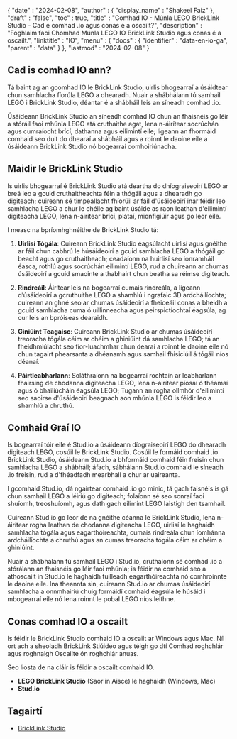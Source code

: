 {
  "date" : "2024-02-08",
  "author" : {
    "display_name" : "Shakeel Faiz"
},
  "draft" : "false",
  "toc" : true,
  "title" : "Comhad IO - Múnla LEGO BrickLink Studio - Cad é comhad .io agus conas é a oscailt?",
  "description" : "Foghlaim faoi Chomhad Múnla LEGO IO BrickLink Studio agus conas é a oscailt.",
  "linktitle" : "IO",
  "menu" : {
    "docs" : {
      "identifier" : "data-en-io-ga",
      "parent" : "data"
}
},
  "lastmod" : "2024-02-08"
}

## Cad is comhad IO ann?

Tá baint ag an gcomhad IO le BrickLink Studio, uirlis bhogearraí a úsáidtear chun samhlacha fíorúla LEGO a dhearadh. Nuair a shábhálann tú samhail LEGO i BrickLink Studio, déantar é a shábháil leis an síneadh comhad .io.

Úsáideann BrickLink Studio an síneadh comhad IO chun an fhaisnéis go léir a stóráil faoi mhúnla LEGO atá cruthaithe agat, lena n-áirítear socrúchán agus cumraíocht brící, dathanna agus eilimintí eile; ligeann an fhormáid comhaid seo duit do dhearaí a shábháil agus a roinnt le daoine eile a úsáideann BrickLink Studio nó bogearraí comhoiriúnacha.

## Maidir le BrickLink Studio

Is uirlis bhogearraí é BrickLink Studio atá deartha do dhíograiseoirí LEGO ar breá leo a gcuid cruthaitheachta féin a thógáil agus a dhearadh go digiteach; cuireann sé timpeallacht fhíorúil ar fáil d'úsáideoirí inar féidir leo samhlacha LEGO a chur le chéile ag baint úsáide as raon leathan d'eilimintí digiteacha LEGO, lena n-áirítear brící, plátaí, mionfigiúir agus go leor eile.

I measc na bpríomhghnéithe de BrickLink Studio tá:

1.  **Uirlisí Tógála**: Cuireann BrickLink Studio éagsúlacht uirlisí agus gnéithe ar fáil chun cabhrú le húsáideoirí a gcuid samhlacha LEGO a thógáil go beacht agus go cruthaitheach; ceadaíonn na huirlisí seo ionramháil éasca, rothlú agus socrúchán eilimintí LEGO, rud a chuireann ar chumas úsáideoirí a gcuid smaointe a thabhairt chun beatha sa réimse digiteach.
    
2.  **Rindreáil**: Áirítear leis na bogearraí cumais rindreála, a ligeann d’úsáideoirí a gcruthuithe LEGO a shamhlú i ngrafaic 3D ardcháilíochta; cuireann an ghné seo ar chumas úsáideoirí a fheiceáil conas a bheidh a gcuid samhlacha cuma ó uillinneacha agus peirspictíochtaí éagsúla, ag cur leis an bpróiseas dearaidh.
    
3.  **Giniúint Teagaisc**: Cuireann BrickLink Studio ar chumas úsáideoirí treoracha tógála céim ar chéim a ghiniúint dá samhlacha LEGO; tá an fheidhmiúlacht seo fíor-luachmhar chun dearaí a roinnt le daoine eile nó chun tagairt phearsanta a dhéanamh agus samhail fhisiciúil á tógáil níos déanaí.
    
4.  **Páirtleabharlann**: Soláthraíonn na bogearraí rochtain ar leabharlann fhairsing de chodanna digiteacha LEGO, lena n-áirítear píosaí ó théamaí agus ó bhailiúcháin éagsúla LEGO; Tugann an rogha ollmhór d'eilimintí seo saoirse d'úsáideoirí beagnach aon mhúnla LEGO is féidir leo a shamhlú a chruthú.

## Comhaid Graí IO

Is bogearraí tóir eile é Stud.io a úsáideann díograiseoirí LEGO do dhearadh digiteach LEGO, cosúil le BrickLink Studio. Cosúil le formáid comhaid .io BrickLink Studio, úsáideann Stud.io a bhformáid comhaid féin freisin chun samhlacha LEGO a shábháil; áfach, sábhálann Stud.io comhaid le síneadh .io freisin, rud a d'fhéadfadh mearbhall a chur ar uaireanta.

I gcomhaid Stud.io, dá ngairtear comhaid .io go minic, tá gach faisnéis is gá chun samhail LEGO a léiriú go digiteach; folaíonn sé seo sonraí faoi shuíomh, treoshuíomh, agus dath gach eilimint LEGO laistigh den tsamhail.

Cuireann Stud.io go leor de na gnéithe céanna le BrickLink Studio, lena n-áirítear rogha leathan de chodanna digiteacha LEGO, uirlisí le haghaidh samhlacha tógála agus eagarthóireachta, cumais rindreála chun íomhánna ardcháilíochta a chruthú agus an cumas treoracha tógála céim ar chéim a ghiniúint.

Nuair a shábhálann tú samhail LEGO i Stud.io, cruthaíonn sé comhad .io a stórálann an fhaisnéis go léir faoi mhúnla; is féidir na comhaid seo a athoscailt in Stud.io le haghaidh tuilleadh eagarthóireachta nó comhroinnte le daoine eile. Ina theannta sin, cuireann Stud.io ar chumas úsáideoirí samhlacha a onnmhairiú chuig formáidí comhaid éagsúla le húsáid i mbogearraí eile nó lena roinnt le pobal LEGO níos leithne.

## Conas comhad IO a oscailt

Is féidir le BrickLink Studio comhaid IO a oscailt ar Windows agus Mac. Níl ort ach a sheoladh BrickLink Stiúideo agus téigh go dtí Comhad roghchlár agus roghnaigh Oscailte ón roghchlár anuas.

Seo liosta de na cláir is féidir a oscailt comhaid IO.

- **LEGO BrickLink Studio** (Saor in Aisce) le haghaidh (Windows, Mac)
- **Stud.io**

## Tagairtí
* [BrickLink Studio](https://www.bricklink.com/v3/studio/download.page)


